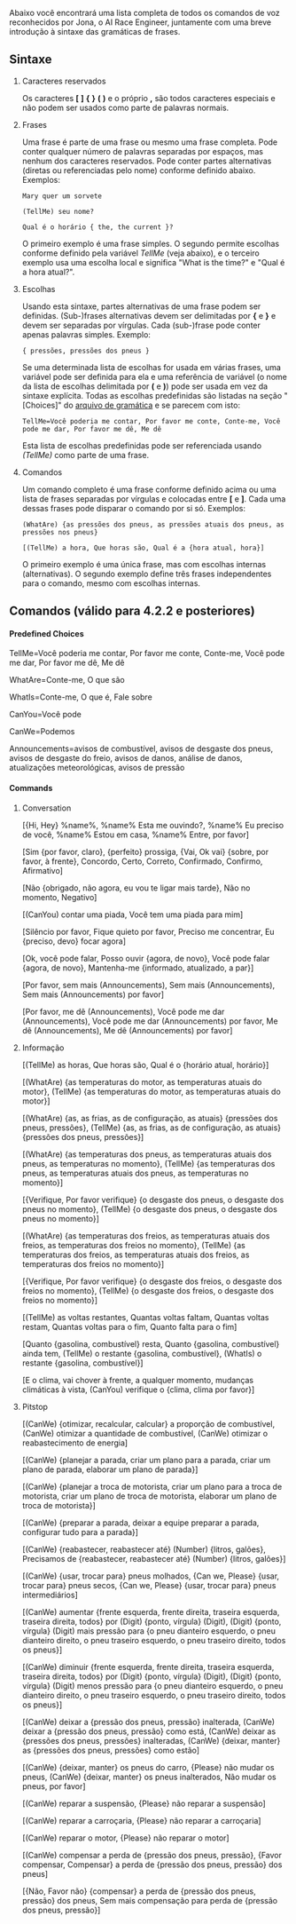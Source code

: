 Abaixo você encontrará uma lista completa de todos os comandos de voz reconhecidos por Jona, o AI Race Engineer, juntamente com uma breve introdução à sintaxe das gramáticas de frases.

## Sintaxe

1. Caracteres reservados

   Os caracteres **[** **]** **{** **}** **(** **)** e o próprio **,** são todos caracteres especiais e não podem ser usados ​​como parte de palavras normais.

2. Frases

   Uma frase é parte de uma frase ou mesmo uma frase completa. Pode conter qualquer número de palavras separadas por espaços, mas nenhum dos caracteres reservados. Pode conter partes alternativas (diretas ou referenciadas pelo nome) conforme definido abaixo. Exemplos:

       Mary quer um sorvete

       (TellMe) seu nome?

       Qual é o horário { the, the current }?

   O primeiro exemplo é uma frase simples. O segundo permite escolhas conforme definido pela variável *TellMe* (veja abaixo), e o terceiro exemplo usa uma escolha local e significa "What is the time?" e "Qual é a hora atual?".

3. Escolhas

   Usando esta sintaxe, partes alternativas de uma frase podem ser definidas. (Sub-)frases alternativas devem ser delimitadas por **{** e **}** e devem ser separadas por vírgulas. Cada (sub-)frase pode conter apenas palavras simples. Exemplo:

       { pressões, pressões dos pneus }

   Se uma determinada lista de escolhas for usada em várias frases, uma variável pode ser definida para ela e uma referência de variável (o nome da lista de escolhas delimitada por **(** e **)**) pode ser usada em vez da sintaxe explícita. Todas as escolhas predefinidas são listadas na seção "[Choices]" do [arquivo de gramática](https://github.com/SeriousOldMan/Simulator-Controller/blob/main/Sources/Assistants/Grammars/Choices.pt) e se parecem com isto:

       TellMe=Você poderia me contar, Por favor me conte, Conte-me, Você pode me dar, Por favor me dê, Me dê

   Esta lista de escolhas predefinidas pode ser referenciada usando *(TellMe)* como parte de uma frase.

4. Comandos

   Um comando completo é uma frase conforme definido acima ou uma lista de frases separadas por vírgulas e colocadas entre **[** e **]**. Cada uma dessas frases pode disparar o comando por si só. Exemplos:

       (WhatAre) {as pressões dos pneus, as pressões atuais dos pneus, as pressões nos pneus}

       [(TellMe) a hora, Que horas são, Qual é a {hora atual, hora}]

   O primeiro exemplo é uma única frase, mas com escolhas internas (alternativas). O segundo exemplo define três frases independentes para o comando, mesmo com escolhas internas.

## Comandos (válido para 4.2.2 e posteriores)

#### Predefined Choices

TellMe=Você poderia me contar, Por favor me conte, Conte-me, Você pode me dar, Por favor me dê, Me dê

WhatAre=Conte-me, O que são

WhatIs=Conte-me, O que é, Fale sobre

CanYou=Você pode

CanWe=Podemos

Announcements=avisos de combustível, avisos de desgaste dos pneus, avisos de desgaste do freio, avisos de danos, análise de danos, atualizações meteorológicas, avisos de pressão

#### Commands

1. Conversation

   [{Hi, Hey} %name%, %name% Esta me ouvindo?, %name% Eu preciso de você, %name% Estou em casa, %name% Entre, por favor]

   [Sim {por favor, claro}, {perfeito} prossiga, {Vai, Ok vai} {sobre, por favor, à frente}, Concordo, Certo, Correto, Confirmado, Confirmo, Afirmativo]

   [Não {obrigado, não agora, eu vou te ligar mais tarde}, Não no momento, Negativo]

   [(CanYou) contar uma piada, Você tem uma piada para mim]

   [Silêncio por favor, Fique quieto por favor, Preciso me concentrar, Eu {preciso, devo} focar agora]

   [Ok, você pode falar, Posso ouvir {agora, de novo}, Você pode falar {agora, de novo}, Mantenha-me {informado, atualizado, a par}]

   [Por favor, sem mais (Announcements), Sem mais (Announcements), Sem mais (Announcements) por favor]

   [Por favor, me dê (Announcements), Você pode me dar (Announcements), Você pode me dar (Announcements) por favor, Me dê (Announcements), Me dê (Announcements) por favor]

2. Informação

   [(TellMe) as horas, Que horas são, Qual é o {horário atual, horário}]

   [(WhatAre) {as temperaturas do motor, as temperaturas atuais do motor}, (TellMe) {as temperaturas do motor, as temperaturas atuais do motor}]

   [(WhatAre) {as, as frias, as de configuração, as atuais} {pressões dos pneus, pressões}, (TellMe) {as, as frias, as de configuração, as atuais} {pressões dos pneus, pressões}]

   [(WhatAre) {as temperaturas dos pneus, as temperaturas atuais dos pneus, as temperaturas no momento}, (TellMe) {as temperaturas dos pneus, as temperaturas atuais dos pneus, as temperaturas no momento}]

   [{Verifique, Por favor verifique} {o desgaste dos pneus, o desgaste dos pneus no momento}, (TellMe) {o desgaste dos pneus, o desgaste dos pneus no momento}]

   [(WhatAre) {as temperaturas dos freios, as temperaturas atuais dos freios, as temperaturas dos freios no momento}, (TellMe) {as temperaturas dos freios, as temperaturas atuais dos freios, as temperaturas dos freios no momento}]

   [{Verifique, Por favor verifique} {o desgaste dos freios, o desgaste dos freios no momento}, (TellMe) {o desgaste dos freios, o desgaste dos freios no momento}]

   [(TellMe) as voltas restantes, Quantas voltas faltam, Quantas voltas restam, Quantas voltas para o fim, Quanto falta para o fim]

   [Quanto {gasolina, combustível} resta, Quanto {gasolina, combustível} ainda tem, (TellMe) o restante {gasolina, combustível}, (WhatIs) o restante {gasolina, combustível}]

   [E o clima, vai chover à frente, a qualquer momento, mudanças climáticas à vista, (CanYou) verifique o {clima, clima por favor}]

3. Pitstop

   [(CanWe) {otimizar, recalcular, calcular} a proporção de combustível, (CanWe) otimizar a quantidade de combustível, (CanWe) otimizar o reabastecimento de energia]

   [(CanWe) {planejar a parada, criar um plano para a parada, criar um plano de parada, elaborar um plano de parada}]

   [(CanWe) {planejar a troca de motorista, criar um plano para a troca de motorista, criar um plano de troca de motorista, elaborar um plano de troca de motorista}]

   [(CanWe) {preparar a parada, deixar a equipe preparar a parada, configurar tudo para a parada}]

   [(CanWe) {reabastecer, reabastecer até} (Number) {litros, galões}, Precisamos de {reabastecer, reabastecer até} (Number) {litros, galões}]

   [(CanWe) {usar, trocar para} pneus molhados, {Can we, Please} {usar, trocar para} pneus secos, {Can we, Please} {usar, trocar para} pneus intermediários]

   [(CanWe) aumentar {frente esquerda, frente direita, traseira esquerda, traseira direita, todos} por (Digit) {ponto, vírgula} (Digit), (Digit) {ponto, vírgula} (Digit) mais pressão para {o pneu dianteiro esquerdo, o pneu dianteiro direito, o pneu traseiro esquerdo, o pneu traseiro direito, todos os pneus}]

   [(CanWe) diminuir {frente esquerda, frente direita, traseira esquerda, traseira direita, todos} por (Digit) {ponto, vírgula} (Digit), (Digit) {ponto, vírgula} (Digit) menos pressão para {o pneu dianteiro esquerdo, o pneu dianteiro direito, o pneu traseiro esquerdo, o pneu traseiro direito, todos os pneus}]

   [(CanWe) deixar a {pressão dos pneus, pressão} inalterada, (CanWe) deixar a {pressão dos pneus, pressão} como está, (CanWe) deixar as {pressões dos pneus, pressões} inalteradas, (CanWe) {deixar, manter} as {pressões dos pneus, pressões} como estão]

   [(CanWe) {deixar, manter} os pneus do carro, {Please} não mudar os pneus, (CanWe) {deixar, manter} os pneus inalterados, Não mudar os pneus, por favor]

   [(CanWe) reparar a suspensão, {Please} não reparar a suspensão]

   [(CanWe) reparar a carroçaria, {Please} não reparar a carroçaria]

   [(CanWe) reparar o motor, {Please} não reparar o motor]

   [(CanWe) compensar a perda de {pressão dos pneus, pressão}, {Favor compensar, Compensar} a perda de {pressão dos pneus, pressão} dos pneus]

   [{Não, Favor não} {compensar} a perda de {pressão dos pneus, pressão} dos pneus, Sem mais compensação para perda de {pressão dos pneus, pressão}]